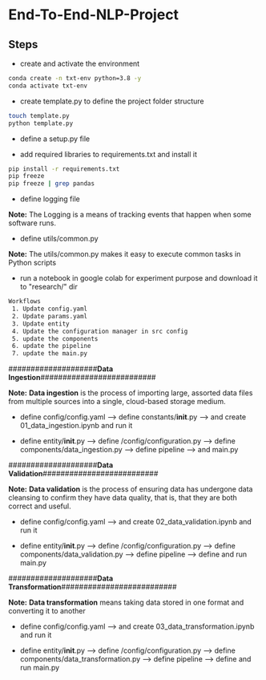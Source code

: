 # End-To-End-NLP-Project

## Steps

* create and activate the environment
```bash
conda create -n txt-env python=3.8 -y
conda activate txt-env
```

* create template.py to define the project folder structure
```bash
touch template.py
python template.py
```

* define a setup.py file 

* add required libraries to requirements.txt and install it
```bash
pip install -r requirements.txt
pip freeze
pip freeze | grep pandas
```

* define logging file 

**Note:** The Logging is a means of tracking events that happen when some software runs.

* define utils/common.py

**Note:** The utils/common.py makes it easy to execute common tasks in Python scripts

* run a notebook in google colab for experiment purpose and download it to "research/" dir


```bash
Workflows
 1. Update config.yaml
 2. Update params.yaml
 3. Update entity
 4. Update the configuration manager in src config
 5. update the components
 6. update the pipeline
 7. update the main.py

```

####################**Data Ingestion**##########################

**Note:** **Data ingestion** is the process of importing large, assorted data files from multiple sources into a single, cloud-based storage medium.

* define config/config.yaml --> define constants/__init__.py --> and create 01_data_ingestion.ipynb and run it

* define entity/__init__.py --> define /config/configuration.py --> define components/data_ingestion.py --> define pipeline --> and main.py


####################**Data Validation**##########################

**Note:** **Data validation** is the process of ensuring data has undergone data cleansing to confirm they have data quality, that is, that they are both correct and useful.

* define config/config.yaml --> and create 02_data_validation.ipynb and run it

* define entity/__init__.py --> define /config/configuration.py --> define components/data_validation.py --> define pipeline --> define and run main.py

####################**Data Transformation**##########################

**Note:** **Data transformation** means taking data stored in one format and converting it to another

* define config/config.yaml --> and create 03_data_transformation.ipynb and run it

* define entity/__init__.py --> define /config/configuration.py --> define components/data_transformation.py --> define pipeline --> define and run main.py